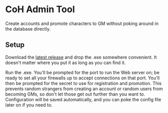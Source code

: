 # CoH Admin Tool

Create accounts and promote characters to GM without poking around in the database directly.

## Setup

Download the [latest release](https://github.com/boringcactus/coh-admin-tool/releases/latest) and drop the .exe somewhere convenient.
It doesn't matter where you put it as long as you can find it.

Run the .exe.
You'll be prompted for the port to run the Web server on; be ready to set all your firewalls up to accept connections on that port.
You'll then be prompted for the secret to use for registration and promotion.
This prevents random strangers from creating an account or random users from becoming GMs, so don't let those get out further than you want to.
Configuration will be saved automatically, and you can poke the config file later on if you need to.
